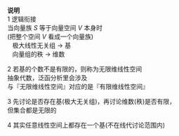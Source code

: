 **说明**  
1 逻辑衔接  
当向量族 $S$ 等于向量空间 $V$ 本身时  
(把整个空间 $V$ 看成一个向量族)  
 $\enspace$ 极大线性无关组 $\longrightarrow$ 基  
 $\enspace$ 向量组的秩 $\longrightarrow$ 维数  
  
2 若基的个数不是有限的，则称为无限维线性空间  
抽象代数，泛函分析里会涉及  
与『无限维线性空间』对应的是『有限维线性空间』  
  
3 先讨论是否存在基(极大无关组)，再讨论维数(秩)是否有限，  
但集合都是无限的  
  
4 其实任意线性空间上都存在一个基(不在线代讨论范围内)  

